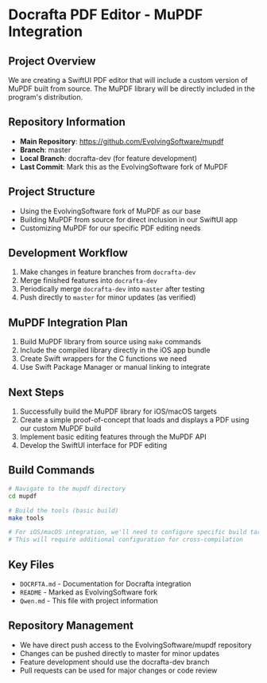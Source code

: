 # Docrafta PDF Editor - MuPDF Integration

## Project Overview
We are creating a SwiftUI PDF editor that will include a custom version of MuPDF built from source. The MuPDF library will be directly included in the program's distribution.

## Repository Information
- **Main Repository**: https://github.com/EvolvingSoftware/mupdf
- **Branch**: master
- **Local Branch**: docrafta-dev (for feature development)
- **Last Commit**: Mark this as the EvolvingSoftware fork of MuPDF

## Project Structure
- Using the EvolvingSoftware fork of MuPDF as our base
- Building MuPDF from source for direct inclusion in our SwiftUI app
- Customizing MuPDF for our specific PDF editing needs

## Development Workflow
1. Make changes in feature branches from `docrafta-dev`
2. Merge finished features into `docrafta-dev`
3. Periodically merge `docrafta-dev` into `master` after testing
4. Push directly to `master` for minor updates (as verified)

## MuPDF Integration Plan
1. Build MuPDF library from source using `make` commands
2. Include the compiled library directly in the iOS app bundle
3. Create Swift wrappers for the C functions we need
4. Use Swift Package Manager or manual linking to integrate

## Next Steps
1. Successfully build the MuPDF library for iOS/macOS targets
2. Create a simple proof-of-concept that loads and displays a PDF using our custom MuPDF build
3. Implement basic editing features through the MuPDF API
4. Develop the SwiftUI interface for PDF editing

## Build Commands
```bash
# Navigate to the mupdf directory
cd mupdf

# Build the tools (basic build)
make tools

# For iOS/macOS integration, we'll need to configure specific build targets
# This will require additional configuration for cross-compilation
```

## Key Files
- `DOCRFTA.md` - Documentation for Docrafta integration
- `README` - Marked as EvolvingSoftware fork
- `Qwen.md` - This file with project information

## Repository Management
- We have direct push access to the EvolvingSoftware/mupdf repository
- Changes can be pushed directly to master for minor updates
- Feature development should use the docrafta-dev branch
- Pull requests can be used for major changes or code review